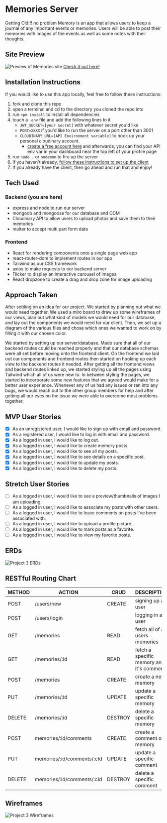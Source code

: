 # Memories Server

Getting Old!!! no problem Memory is an app that allows users to keep a journal of any important events or memories. Users will be able to post their memories with images of the events as well as some notes with their thoughts.

## Site Preview
![Preview of Memories site](https://res.cloudinary.com/dazgyyyvj/image/upload/v1665618623/seir-808-p3/Screenshot_from_2022-10-12_16-49-37_nah6bk.png)
[Check it out here!](https://superb-parfait-91c6b9.netlify.app/)

## Installation Instructions
If you would like to use this app locally, feel free to follow these instructions:
1. fork and clone this repo
2. open a terminal and cd to the directory you cloned the repo into
3. run `npm install` to install all dependencies
4. touch a `.env` file and add the following lines to it
    - `JWT_SECRET=[your secret]` with whatever secret you'd like
    - `PORT=XXXX` if you'd like to run the server on a port other than 3001
    - `CLOUDINARY_URL=[API Environment variable]` to hook up your personal cloudinary account.
        - [create a free account here](https://cloudinary.com/) and afterwards, you can find your API env var in your dashboard near the top left of your profile page
5. run `node .` or `nodemon` to fire up the server
6. If you haven't already, [follow these instructions to set up the client](https://github.com/JamesOnwordi/memories_client)
7. If you already have the client, then go ahead and run that and enjoy!

## Tech Used
### Backend (you are here)
- express and node to run our server
- mongodb and mongoose for our database and ODM
- Cloudinary API to allow users to upload photos and save them to their memories
- multer to accept multi part form data

### Frontend
- React for rendering components onto a single page web app
- react-router-dom to implement routes in our app
- Tailwind as our CSS framework
- axios to make requests to our backend server
- Flicker to display an interactive carousel of images
- React dropzone to create a drag and drop zone for image uploading

## Approach Taken
After settling on an idea for our project. We started by planning out what we would need together. We used a miro board to draw up some wireframes of our views, plan out what kind of models we would need for our database, and lay out the components we would need for our client. Then, we set up a diagram of the various files and chose which ones we wanted to work on by filling it with our chosen color.

We started by setting up our server/database. Made sure that all of our backend routes could be reached properly and that our database schemas were all set before moving onto the frontend client. On the frontend we laid out our components and frontend routes then started on hooking up each view to the backend routes it needed. After getting all the frontend views and backend routes linked up, we started styling up all the pages using Tailwind which all of us were new to. In between styling the pages, we started to incorporate some new features that we agreed would make for a better user experience. Whenever any of us had any issues or ran into any bugs, we would reach out to the other group members for help and after getting all our eyes on the issue we were able to overcome most problems together.


## MVP User Stories
- [x] As an unregistered user, I would like to sign up with email and password.
- [x] As a registered user, I would like to log in with email and password.
- [x] As a logged in user, I would like to log out.
- [x] As a logged in user, I would like to create memory posts.
- [x] As a logged in user, I would like to see all my posts.
- [x] As a logged in user, I would like to see details on a specific post.
- [x] As a logged in user, I would like to update my posts.
- [x] As a logged in user, I would like to delete my posts.

## Stretch User Stories
- [ ] As a logged in user, I would like to see a preview/thumbnails of images I am uploading.
- [ ] As a logged in user, I would like to associate my posts with other users.
- [ ] As a logged in user, I would like to leave comments on posts I've been associated with.
- [ ] As a logged in user, I would like to upload a profile picture.
- [ ] As a logged in user, I would like to mark posts as a favorite.
- [ ] As a logged in user, I would like to view my favorite posts.

## ERDs
![Project 3 ERDs](https://res.cloudinary.com/dazgyyyvj/image/upload/v1665617908/seir-808-p3/project3erd_coljkd.png)

## RESTful Routing Chart
| METHOD | ACTION | CRUD | DESCRIPTION |
|--------|--------|------|-------------|
| POST | /users/new | CREATE | signing up a user |
| POST | /users/login | | logging in a user |
| GET | /memories | READ | fetch all of a users memories |
| GET | /memories/:id | READ | fetch a specific memory and it's comments |
| POST | /memories | CREATE | create a new memory |
| PUT | /memories/:id | UPDATE | update a specific memory |
| DELETE | /memories/:id | DESTROY | delete a specific memory |
| POST | memories/:id/comments | CREATE | create a comment on a memory |
| PUT | memories/:id/comments/:cId | UPDATE | update a specific comment |
| DELETE | memories/:id/comments/:cId | DESTROY | delete a specific comment |

## Wireframes
![Project 3 Wireframes](https://res.cloudinary.com/dazgyyyvj/image/upload/v1665617625/seir-808-p3/p3-wireframe_awfc8z.png)